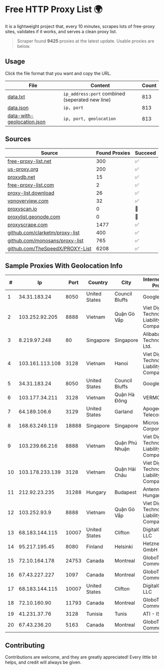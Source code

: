 
# Free HTTP Proxy List 🌍

It is a lightweight project that, every 10 minutes, scrapes lots of free-proxy sites, validates if it works, and serves a clean proxy list.


> Scraper found **9425** proxies at the latest update. Usable proxies are below.

## Usage

Click the file format that you want and copy the URL.


|File|Content|Count|
|----|-------|-----|
|[data.txt](https://raw.githubusercontent.com/themiralay/Proxy-List-World/master/data.txt)|`ip_address:port` combined (seperated new line)|813|
|[data.json](https://raw.githubusercontent.com/themiralay/Proxy-List-World/master/data.json)|`ip, port`|813|
|[data-with-geolocation.json](https://raw.githubusercontent.com/themiralay/Proxy-List-World/master/data-with-geolocation.json)|`ip, port, geolocation`|813|

## Sources

|Source|Found Proxies|Succeed|
|------|-------------|-------|
|[free-proxy-list.net](https://free-proxy-list.net)|300|✅|
|[us-proxy.org](https://www.us-proxy.org)|200|✅|
|[proxydb.net](http://proxydb.net)|15|✅|
|[free-proxy-list.com](https://free-proxy-list.com/?page=&port=&type%5B%5D=http&type%5B%5D=https&up_time=0&search=Search)|2|✅|
|[proxy-list.download](https://www.proxy-list.download/HTTP)|26|✅|
|[vpnoverview.com](https://vpnoverview.com/privacy/anonymous-browsing/free-proxy-servers)|32|✅|
|[proxyscan.io](https://www.proxyscan.io)|0|🚫|
|[proxylist.geonode.com](https://proxylist.geonode.com/api/proxy-list?limit=300&page=1&sort_by=lastChecked&sort_type=desc&protocols=http,https)|0|🚫|
|[proxyscrape.com](https://api.proxyscrape.com/v2/?request=displayproxies&protocol=http&timeout=10000&country=all&ssl=all&anonymity=all)|1477|✅|
|[github.com/clarketm/proxy-list](https://raw.githubusercontent.com/clarketm/proxy-list/master/proxy-list-raw.txt)|400|✅|
|[github.com/monosans/proxy-list](https://raw.githubusercontent.com/monosans/proxy-list/main/proxies/http.txt)|765|✅|
|[github.com/TheSpeedX/PROXY-List](https://raw.githubusercontent.com/TheSpeedX/PROXY-List/master/http.txt)|6208|✅|


## Sample Proxies With Geolocation Info

|#|Ip|Port|Country|City|Internet Service Provider|
|-|--|----|-------|----|-------------------------|
|1|34.31.183.24|8050|United States|Council Bluffs|Google LLC|
|2|103.252.92.205|8888|Vietnam|Quận Gò Vấp|Viet Digital Technology Liability Company|
|3|8.219.97.248|80|Singapore|Singapore|Alibaba (US) Technology Co., Ltd.|
|4|103.161.113.108|3128|Vietnam|Hanoi|Viet Digital Technology Liability Company|
|5|34.31.183.24|8050|United States|Council Bluffs|Google LLC|
|6|103.177.34.211|3128|Vietnam|Quận Hà Đông|VERMOS|
|7|64.189.106.6|3129|United States|Garland|Apogee Telecom Inc.|
|8|168.63.249.119|18888|Singapore|Singapore|Microsoft Corporation|
|9|103.239.66.216|8888|Vietnam|Quận Phú Nhuận|Viet Digital Technology Liability Company|
|10|103.178.233.139|3128|Vietnam|Quận Hải Châu|Viet Digital Technology Liability Company|
|11|212.92.23.235|31288|Hungary|Budapest|Antenna Hungaria|
|12|103.252.93.9|8888|Vietnam|Quận Gò Vấp|Viet Digital Technology Liability Company|
|13|68.183.144.115|10007|United States|Clifton|DigitalOcean, LLC|
|14|95.217.195.45|8080|Finland|Helsinki|Hetzner Online GmbH|
|15|72.10.164.178|24753|Canada|Montreal|GloboTech Communications|
|16|67.43.227.227|1097|Canada|Montreal|GloboTech Communications|
|17|68.183.144.115|10007|United States|Clifton|DigitalOcean, LLC|
|18|72.10.160.90|11793|Canada|Montreal|GloboTech Communications|
|19|41.231.37.76|3128|Tunisia|Tunis|ATI - ISP|
|20|67.43.236.20|5163|Canada|Montreal|GloboTech Communications|



## Contributing

Contributions are welcome, and they are greatly appreciated! Every
little bit helps, and credit will always be given.


